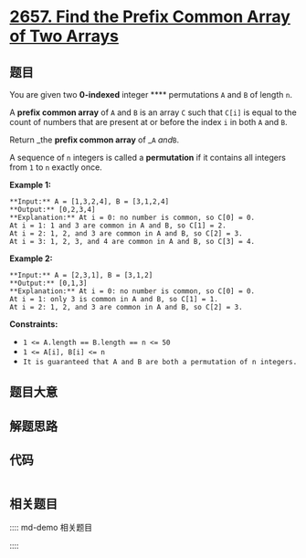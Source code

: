 # [2657. Find the Prefix Common Array of Two Arrays](https://leetcode.com/problems/find-the-prefix-common-array-of-two-arrays)

## 题目

You are given two **0-indexed** integer **** permutations `A` and `B` of
length `n`.

A **prefix common array** of `A` and `B` is an array `C` such that `C[i]` is
equal to the count of numbers that are present at or before the index `i` in
both `A` and `B`.

Return _the **prefix common array** of _`A` _and_`B`.

A sequence of `n` integers is called a  **permutation** if it contains all
integers from `1` to `n` exactly once.



**Example 1:**

    
    
    **Input:** A = [1,3,2,4], B = [3,1,2,4]
    **Output:** [0,2,3,4]
    **Explanation:** At i = 0: no number is common, so C[0] = 0.
    At i = 1: 1 and 3 are common in A and B, so C[1] = 2.
    At i = 2: 1, 2, and 3 are common in A and B, so C[2] = 3.
    At i = 3: 1, 2, 3, and 4 are common in A and B, so C[3] = 4.
    

**Example 2:**

    
    
    **Input:** A = [2,3,1], B = [3,1,2]
    **Output:** [0,1,3]
    **Explanation:** At i = 0: no number is common, so C[0] = 0.
    At i = 1: only 3 is common in A and B, so C[1] = 1.
    At i = 2: 1, 2, and 3 are common in A and B, so C[2] = 3.
    



**Constraints:**

  * `1 <= A.length == B.length == n <= 50`
  * `1 <= A[i], B[i] <= n`
  * `It is guaranteed that A and B are both a permutation of n integers.`


## 题目大意

## 解题思路

## 代码

```javascript

```

## 相关题目

:::: md-demo 相关题目

::::
